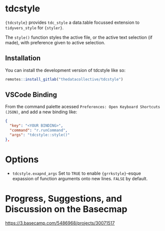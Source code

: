 
# tdcstyle

`{tdcstyle}` provides `tdc_style` a data.table focussed extension to `tidyvers_style` for `{styler}`.

The `style()` function styles the active file, or the active text selection (if made), with preference given to active selection.

## Installation

You can install the development version of tdcstyle like so:

``` r
remotes::install_gitlab("thedatacollective/tdcstyle")
```
## VSCode Binding

From the command palette acessed `Preferences: Open Keyboard Shortcuts (JSON)`, and add a new binding like:

```json
{
  "key": "<YOUR BINDING>",
  "command": "r.runCommand",
  "args": "tdcstyle::style()"
},
```

# Options

- `tdcstyle.exapnd_args` Set to `TRUE` to enable `{grrkstyle}`-esque expassion of function arguments onto new lines. `FALSE` by default.


# Progress, Suggestions, and Discussion on the Basecmap

https://3.basecamp.com/5486968/projects/30071517
